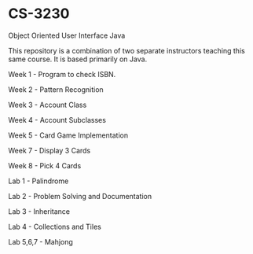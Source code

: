 # CS-3230
Object Oriented User Interface Java

This repository is a combination of two separate instructors teaching this same course. It is based primarily on Java.

Week 1 - Program to check ISBN.

Week 2 - Pattern Recognition

Week 3 - Account Class

Week 4 - Account Subclasses

Week 5 - Card Game Implementation

Week 7 - Display 3 Cards

Week 8 - Pick 4 Cards

Lab 1 - Palindrome

Lab 2 - Problem Solving and Documentation

Lab 3 - Inheritance

Lab 4 - Collections and Tiles

Lab 5,6,7 - Mahjong
